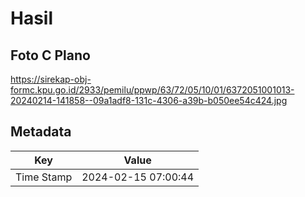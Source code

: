 # Hasil

## Foto C Plano

https://sirekap-obj-formc.kpu.go.id/2933/pemilu/ppwp/63/72/05/10/01/6372051001013-20240214-141858--09a1adf8-131c-4306-a39b-b050ee54c424.jpg


## Metadata

| Key        | Value               |
| ---------- | ------------------- |
| Time Stamp | 2024-02-15 07:00:44 |



